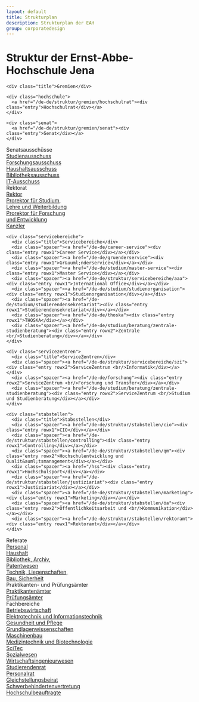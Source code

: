 ```yaml
---
layout: default
title: Strukturplan
description: Strukturplan der EAH
group: corporatedesign
---
```


<h1>Struktur der Ernst-Abbe-Hochschule Jena</h1>
<div id="structure-wrapper" class="structure-default">

  <div class="gremien">

    <div class="title">Gremien</div>

    <div class="hochschule">
      <a href="/de-de/struktur/gremien/hochschulrat"><div class="entry">Hochschulrat</div></a>
    </div>

    <div class="senat">
      <a href="/de-de/struktur/gremien/senat"><div class="entry">Senat</div></a>
    </div>

  </div>

  <div class="senatsausschuesse">
    <div class="title">Senatsausschüsse</div>
    <div class="spacer"><a href="/de-de/struktur/senatsausschuesse/studienausschuss"><div class="entry rowx1">Studienausschuss</div></a></div>
    <div class="spacer"><a href="/de-de/struktur/senatsausschuesse/forschungsausschuss"><div class="entry rowx1">Forschungsausschuss</div></a></div>
    <div class="spacer"><a href="/de-de/struktur/senatsausschuesse/haushaltsausschuss"><div class="entry rowx1">Haushaltsausschuss</div></a></div>
    <div class="spacer"><a href="/de-de/struktur/senatsausschuesse/bibliotheksausschuss"><div class="entry rowx1">Bibliotheksausschuss</div></a></div>
    <div class="spacer"><a href="/de-de/struktur/senatsausschuesse/it-ausschuss"><div class="entry rowx1">IT-Ausschuss</div></a></div>
  </div>

  <div class="rektorat">
    <div class="title">Rektorat</div>
    <div class="spacer"><a href="/de-de/struktur/rektorat/rektor"><div class="entry rowx1">Rektor</div></a></div>
    <div class="spacer"><a href="/de-de/struktur/rektorat/prorektor-slw"><div class="entry rowx2">Prorektor für Studium, <br/>Lehre und Weiterbildung</div></a></div>
    <div class="spacer"><a href="/de-de/struktur/rektorat/prorektor-fe"><div class="entry rowx2">Prorektor für Forschung <br/>und Entwicklung</div></a></div>
    <div class="spacer"><a href="/de-de/struktur/rektorat/kanzler"><div class="entry rowx1">Kanzler</div></a></div>
  </div>

  <div class="divider"><div class="divider-border"></div>

  <div class="middle">

    <div class="servicebereiche">
      <div class="title">Servicebereiche</div>
      <div class="spacer"><a href="/de-de/career-service"><div class="entry rowx1">Career Service</div></a></div>
      <div class="spacer"><a href="/de-de/gruenderservice"><div class="entry rowx1">Gr&uuml;nderservice</div></a></div>
      <div class="spacer"><a href="/de-de/studium/master-service"><div class="entry rowx1">Master Service</div></a></div>
      <div class="spacer"><a href="/de-de/struktur/servicebereiche/aaa"><div class="entry rowx1">International Office</div></a></div>
      <div class="spacer"><a href="/de-de/studium/studienorganisation"><div class="entry rowx1">Studienorganisation</div></a></div>
      <div class="spacer"><a href="/de-de/studium/studierendensekretariat"><div class="entry rowx1">Studierendensekretariat</div></a></div>
      <div class="spacer"><a href="/de-de/thoska"><div class="entry rowx1">THOSKA</div></a></div>
      <div class="spacer"><a href="/de-de/studium/beratung/zentrale-studienberatung"><div class="entry rowx2">Zentrale <br/>Studienberatung</div></a></div>
    </div>

    <div class="servicezentren">
      <div class="title">ServiceZentren</div>
      <div class="spacer"><a href="/de-de/struktur/servicebereiche/szi"><div class="entry rowx2">ServiceZentrum <br/>Informatik</div></a></div>
      <div class="spacer"><a href="/de-de/forschung"><div class="entry rowx2">ServiceZentrum <br/>Forschung und Transfer</div></a></div>
      <div class="spacer"><a href="/de-de/studium/beratung/zentrale-studienberatung"><div class="entry rowx2">ServiceZentrum <br/>Studium und Studienberatung</div></a></div>
    </div>

    <div class="stabstellen">
      <div class="title">Stabsstellen</div>
      <div class="spacer"><a href="/de-de/struktur/stabstellen/cio"><div class="entry rowx1">CIO</div></a></div>
      <div class="spacer"><a href="/de-de/struktur/stabstellen/controlling"><div class="entry rowx1">Controlling</div></a></div>
      <div class="spacer"><a href="/de-de/struktur/stabstellen/qm"><div class="entry rowx2">Hochschulentwicklung und Qualit&auml;tsmanagement</div></a></div>
      <div class="spacer"><a href="/hss"><div class="entry rowx1">Hochschulsport</div></a></div>
      <div class="spacer"><a href="/de-de/struktur/stabstellen/justiziariat"><div class="entry rowx1">Justiziariat</div></a></div>
      <div class="spacer"><a href="/de-de/struktur/stabstellen/marketing"><div class="entry rowx1">Marketing</div></a></div>
      <div class="spacer"><a href="/de-de/struktur/stabstellen/öa"><div class="entry rowx2">Öffentlichkeitsarbeit und <br/>Kommunikation</div></a></div>
      <div class="spacer"><a href="/de-de/struktur/stabstellen/rektoramt"><div class="entry rowx1">Rektoramt</div></a></div>
    </div>

  </div>

  <div class="referate">
    <div class="title">Referate</div>
    <div class="spacer"><a href="/de-de/struktur/referate/1"><div class="entry rowx1">Personal</div></a></div>
    <div class="spacer"><a href="/de-de/struktur/referate/2"><div class="entry rowx1">Haushalt</div></a></div>
    <div class="spacer"><a href="/de-de/struktur/referate/3"><div class="entry rowx2">Bibliothek, Archiv,<br/> Patentwesen</div></a></div>
    <div class="spacer"><a href="/de-de/struktur/referate/4"><div class="entry rowx2">Technik, Liegenschaften,<br/> Bau, Sicherheit</div></a></div>
  </div>

  <div class="divider"><div class="divider-border"></div>

  <div class="pruefpraktikantenaemter">
    <div class="title">Praktikanten- und Prüfungsämter</div>
    <div class="spacer"><a href="/de-de/struktur/praktikantenaemter"><div class="entry rowx1">Praktikantenämter</div></a></div>
    <div class="spacer"><a href="/de-de/struktur/pruefungsaemter"><div class="entry rowx1">Prüfungsämter</div></a></div>
  </div>

  <div class="divider"><div class="divider-border"></div>

  <div class="fachbereiche">
    <div class="title">Fachbereiche</div>
    <div class="spacer"><a href="http://www.bw.eah-jena.de"><div class="entry background-color-fc-bw rowx1">Betriebswirtschaft</div></a></div>
    <div class="spacer"><a href="http://www.et.eah-jena.de"><div class="entry background-color-fc-et rowx1">Elektrotechnik und Informationstechnik</div></a></div>
    <div class="spacer"><a href="http://www.gp.eah-jena.de"><div class="entry background-color-fc-gp rowx1">Gesundheit und Pflege</div></a></div>
    <div class="spacer"><a href="http://www.gw.eah-jena.de"><div class="entry background-color-fc-gl rowx1">Grundlagenwissenschaften</div></a></div>
    <div class="spacer"><a href="http://www.mb.eah-jena.de"><div class="entry background-color-fc-mb rowx1">Maschinenbau</div></a></div>
    <div class="spacer"><a href="http://www.mt.eah-jena.de"><div class="entry background-color-fc-mt rowx1">Medizintechnik und Biotechnologie</div></a></div>
    <div class="spacer"><a href="http://www.scitec.eah-jena.de"><div class="entry background-color-fc-sc rowx1">SciTec</div></div></a>
    <div class="spacer"><a href="https://www.sw.eah-jena.de"><div class="entry background-color-fc-sw rowx1">Sozialwesen</div></div></a>
    <div class="spacer"><a href="http://www.wi.eah-jena.de"><div class="entry background-color-fc-wi rowx1">Wirtschaftsingenieurwesen</div></a></div>
  </div>

  <div class="divider"><div class="divider-border"></div>

  <div class="others">
    <div class="title"> </div>
    <div class="spacer"><a href="http://stura.eah-jena.de"><div class="entry rowx1">Studierendenrat</div></a></div>
    <div class="spacer"><a href="/de-de/struktur/vertretung/personalrat"><div class="entry rowx1">Personalrat</div></a></div>
    <div class="spacer"><a href="/de-de/struktur/vertretung/gleichstellungsbeirat"><div class="entry rowx1">Gleichstellungsbeirat</div></a></div>
    <div class="spacer"><a href="/de-de/struktur/vertretung/schwerbehindertenvertretung"><div class="entry rowx1">Schwerbehindertenvertretung</div></a></div>
    <div class="spacer"><a href="/de-de/struktur/beauftragte/uebersicht"><div class="entry rowx1">Hochschulbeauftragte</div></a></div>
  </div>

</div>
